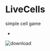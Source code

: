 # LiveCells
simple cell game

- 

![download](https://github.com/grand3680/LiveCells/assets/84720129/d9f7c004-495d-4598-b1a4-f137f05b7bf0)
